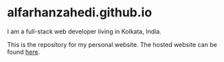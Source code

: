 # alfarhanzahedi.github.io
I am a full-stack web developer living in Kolkata, India.

This is the repository for my personal website. The hosted website can be found [here](https://alfarhanzahedi.me).
